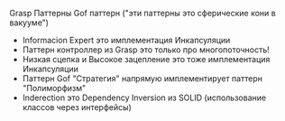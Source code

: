 

Grasp Паттерны
Gof паттерн 
("эти паттерны это сферические кони в вакууме")

- Informacion Expert это имплементация Инкапсуляции
- Паттерн контроллер из Grasp это только про многопоточность!
- Низкая сцепка и Высокое зацепление это тоже имплементация Инкапсуляции
- Паттерн Gof "Стратегия" напрямую имплементирует паттерн "Полиморфизм"
- Inderection это Dependency Inversion из SOLID (использование классов через интерфейсы)
